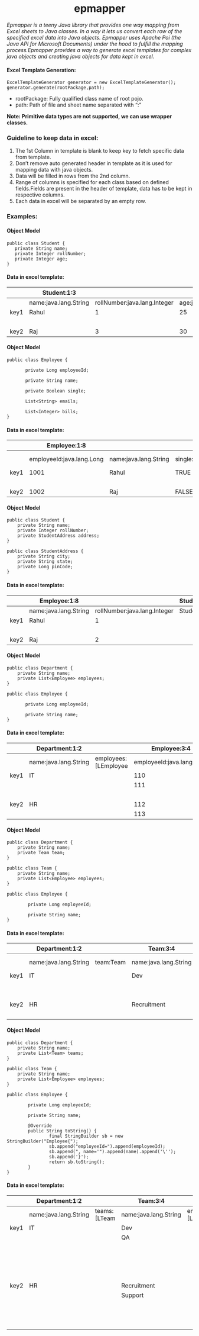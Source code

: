 <h1 align="center">epmapper</h1>
  

*Epmapper is a teeny Java library that provides one way mapping from Excel sheets to Java classes. In a way it lets us convert each row of the specified excel data into Java objects. Epmapper uses Apache Poi (the Java API for Microsoft Documents) under the hood to fulfill the mapping process.Epmapper provides a way to generate excel templates for complex java objects and creating java objects for data kept in excel.*

#### Excel Template Generation:

```
ExcelTemplateGenerator generator = new ExcelTemplateGenerator();
generator.generate(rootPackage,path);
```

- rootPackage: Fully qualified class name of root pojo.
- path: Path of file and sheet name separated with “:”

**Note: Primitive data types are not supported, we can use wrapper classes.**

### Guideline to keep data in excel:

1. The 1st Column in template is blank to keep key to fetch specific data from template. 
2. Don’t remove auto generated header in template as it is used for mapping data with java objects.
3. Data will be filled in rows from the 2nd column.
4. Range of columns is specified for each class based on defined fields.Fields are present in the header of template, data has to be kept in respective columns.
5. Each data in excel will be separated by an empty row.

### Examples:

#### Object Model

```
public class Student {
   private String name;
   private Integer rollNumber;
   private Integer age;
}
```
#### Data in excel template:

&nbsp;|Student:1:3|&nbsp;|&nbsp;
------------|-------------|--------------|----------------
&nbsp;|name:java.lang.String|rollNumber:java.lang.Integer|age:java.lang.Integer
key1|Rahul|1|25
&nbsp;|&nbsp;|&nbsp;|&nbsp;
key2|Raj|3|30

#### Object Model

```
public class Employee {

       private Long employeeId;

       private String name;

       private Boolean single;

       List<String> emails;

       List<Integer> bills;
}
```
#### Data in excel template:

&nbsp;|Employee:1:8|&nbsp;|&nbsp;|&nbsp;|&nbsp;|&nbsp;
------------| -------------|--------------|----------------|-----------|---------------|-----------------
&nbsp;|employeeId:java.lang.Long|name:java.lang.String|single:java.lang.Boolean|emails:[L[Ljava.lang.String|bills:[L[Ljava.lang.Integer
key1|1001|Rahul|TRUE|rahul@gmail.com,abc@gmail.com|112,113
&nbsp;|&nbsp;|&nbsp;|&nbsp;|&nbsp;|&nbsp;
key2|1002|Raj|FALSE|raj@gmail.com,kumar@gmail.com|116,117

#### Object Model

```
public class Student {
    private String name;
    private Integer rollNumber;
    private StudentAddress address;
}

public class StudentAddress {
    private String city;
    private String state;
    private Long pinCode;
}

```
#### Data in excel template:

&nbsp;|Employee:1:8|&nbsp;|StudentAddress:5:7|&nbsp;|&nbsp;|&nbsp;
------|------------|------|------------------|------|------|-------
&nbsp;|name:java.lang.String|rollNumber:java.lang.Integer|StudentAddress|city:java.lang.String|state:java.lang.String|pinCode:java.lang.Long
key1|Rahul|1|&nbsp;|Bangalore|Karnataka|560061
&nbsp;|&nbsp;|&nbsp;|&nbsp;|&nbsp;|&nbsp;|&nbsp;
key2|Raj|2|&nbsp;|Bangalore|Karnataka|560063

#### Object Model

```
public class Department {
    private String name;
    private List<Employee> employees;
}

public class Employee {

       private Long employeeId;

       private String name;
}

```

#### Data in excel template:

&nbsp;|Department:1:2|&nbsp;|Employee:3:4|&nbsp;
------|------------|------|------------------|------
&nbsp;|name:java.lang.String|employees:[LEmployee|employeeId:java.lang.Long|name:java.lang.String
key1|IT|&nbsp;|110|Rahul
&nbsp;|&nbsp;|&nbsp;|111|Raj
&nbsp;|&nbsp;|&nbsp;|&nbsp;|&nbsp;
key2|HR|&nbsp;|112|Amar
&nbsp;|&nbsp;|&nbsp;|113|Prakash

#### Object Model

```
public class Department {
    private String name;
    private Team team;
}

public class Team {
    private String name;
    private List<Employee> employees;
}

public class Employee {

        private Long employeeId;

        private String name;
}
```

#### Data in excel template:

&nbsp;|Department:1:2|&nbsp;|Team:3:4|&nbsp;|Employee:5:6|&nbsp;
------|------------|------|------------------|-----------|------|-----
&nbsp;|name:java.lang.String|team:Team|name:java.lang.String|employees:[LEmployee|employeeId:java.lang.Long|name:java.lang.String
key1|IT|&nbsp;|Dev|&nbsp;|110|Rahul
&nbsp;|&nbsp;|&nbsp;|&nbsp;|&nbsp;|111|Raj
&nbsp;|&nbsp;|&nbsp;|&nbsp;|&nbsp;|&nbsp;|&nbsp;
key2|HR|&nbsp;|Recruitment|&nbsp;|114|Suraj
&nbsp;|&nbsp;|&nbsp;|&nbsp;|&nbsp;|115|Ram

#### Object Model

```
public class Department {
    private String name;
    private List<Team> teams;
}

public class Team {
    private String name;
    private List<Employee> employees;
}

public class Employee {

        private Long employeeId;

        private String name;

        @Override
        public String toString() {
                final StringBuilder sb = new StringBuilder("Employee{");
                sb.append("employeeId=").append(employeeId);
                sb.append(", name='").append(name).append('\'');
                sb.append('}');
                return sb.toString();
        }
}
```
#### Data in excel template:
&nbsp;|Department:1:2|&nbsp;|Team:3:4|&nbsp;|Employee:5:6|&nbsp;
------|------------|------|------------------|-----------|------|-----
&nbsp;|name:java.lang.String|teams:[LTeam|name:java.lang.String|employees:[LEmployee|employeeId:java.lang.Long|name:java.lang.String
key1|IT|&nbsp;|Dev|&nbsp;|110|Rahul
&nbsp;|&nbsp;|&nbsp;|QA|&nbsp;|111|Raj
&nbsp;|&nbsp;|&nbsp;|&nbsp;|&nbsp;|END|END
&nbsp;|&nbsp;|&nbsp;|&nbsp;|&nbsp;|112|Amar
&nbsp;|&nbsp;|&nbsp;|&nbsp;|&nbsp;|113|Prakash
&nbsp;|&nbsp;|&nbsp;|&nbsp;|&nbsp;|&nbsp;|&nbsp;
key2|HR|&nbsp;|Recruitment|&nbsp;|114|Suraj
&nbsp;|&nbsp;|&nbsp;|Support|&nbsp;|115|Ram
&nbsp;|&nbsp;|&nbsp;|&nbsp;|&nbsp;|END|END
&nbsp;|&nbsp;|&nbsp;|&nbsp;|&nbsp;|116|Shyam
&nbsp;|&nbsp;|&nbsp;|&nbsp;|&nbsp;|117|Akash
